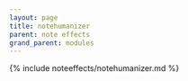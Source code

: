 ```yaml
---
layout: page
title: notehumanizer
parent: note effects
grand_parent: modules
---
```


{% include noteeffects/notehumanizer.md %}

